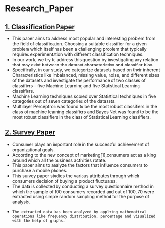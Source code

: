 # Research_Paper
## [1. Classification Paper](http://ijsrd.com/Article.php?manuscript=IJSRDV6I20166) 

* This paper aims to address most popular and interesting problem from the field of classification. Choosing a suitable classifier for a given problem which itself has been a challenging problem that typically requires experimentation with different classification techniques.
* In our work, we try to address this question by investigating any relation that may exist between the dataset characteristics and classifier bias.
*  Specifically, in our study, we categorize datasets based on their inherent Characteristics like imbalanced, missing value, noise, and different sizes of the datasets and investigate the performance of two classes of classifiers - five Machine Learning and five Statistical Learning classifiers.
*   Machine Learning techniques scored over Statistical techniques in five categories out of seven categories of the datasets.
*    Multilayer Perceptron was found to be the most robust classifiers in the class of machine learning classifiers and Bayes Net was found to be the most robust classifiers in the class of Statistical Learning classifiers.

## [2. Survey Paper](http://ijsrd.com/Article.php?manuscript=IJSRDV7I60163)

* Consumer plays an important role in the successful achievement of organizational goals.
* According to the new concept of marketing[1],consumers act as a king around which all the business activities rotate.
*  This paper aims to analyze the factors that influence consumers to purchase a mobile phones.
*   This survey paper studies the various attributes through which consumers decision of buying a product fluctuates.
*    The data is collected by conducting a survey questionnaire method in which the sample of 100 consumers recorded and out of 100, 70 were extracted using simple random sampling method for the purpose of analysis.
*     The extracted data has been analyzed by applying mathematical operations like frequency distribution, percentage and visualized with the help of graphs.
